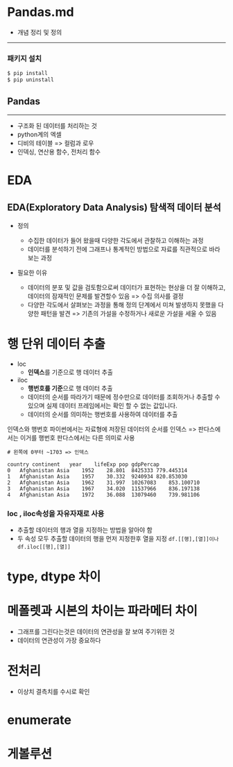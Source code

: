 # Pandas.md
- 개념 정리 및 정의
---

### 패키지 설치 
```bash
$ pip install
$ pip uninstall
```

## Pandas 
---
- 구조화 된 데이터를 처리하는 것 
- python계의 엑셀 
- 디비의 테이블 => 컬럼과 로우 
- 인덱싱, 연산용 함수, 전처리 함수 


# **EDA**
## EDA(Exploratory Data Analysis) 탐색적 데이터 분석
- 정의 
    - 수집한 데이터가 들어 왔을때 다양한 각도에서 관찰하고 이해하는 과정 
    - 데이터를 분석하기 전에 그래프나 통계적인 방법으로 자료를 직관적으로 바라 보는 과정 

- 필요한 이유 
    - 데이터의 분포 및 값을 검토함으로써 데이터가 표현하는 현상을 더 잘 이해하고, 데이터의 잠재적인 문제를 발견할수 있음 => 수집 의사를 결정 
    - 다양한 각도에서 살펴보는 과정을 통해 정의 단계에서 미쳐 발생하지 못했을 다양한 패턴을 발견 => 기존의 가설을 수정하거나 새로운 가설을 세울 수 있음 


# 행 단위 데이터 추출 

- loc
    - **인덱스**를 기준으로 행 데이터 추출 
- iloc
    - **행번호를 기준**으로 행 데이터 추출 
    - 데이터의 순서를 따라가기 때문에 정수만으로 데이터를 조회하거나 추출할 수 있으며 실제 데이터 프레임에서는 확인 할 수 없는 값입니다. 
    - 데이터의 순서를 의미하는 행번호를 사용하여 데이터를 추출 


인덱스와 행번호 
파이썬에서는 자료형에 저장된 데이터의 순서를 인덱스 => 판다스에서는 이거를 행번호 
판다스에서는 다른 의미로 사용  

```
# 왼쪽에 0부터 ~1703 => 인덱스 

country	continent	year	lifeExp	pop	gdpPercap
0	Afghanistan	Asia	1952	28.801	8425333	779.445314
1	Afghanistan	Asia	1957	30.332	9240934	820.853030
2	Afghanistan	Asia	1962	31.997	10267083	853.100710
3	Afghanistan	Asia	1967	34.020	11537966	836.197138
4	Afghanistan	Asia	1972	36.088	13079460	739.981106

```

### loc , iloc속성을 자유자재로 사용 
- 추출할 데이터의 행과 열을 지정하는 방법을 알아야 함
- 두 속성 모두 추출할 데이터의 행을 먼저 지정한후 열을 지정
```df.[[행],[열]]이나 df.iloc[[행],[열]]```

# type, dtype 차이


# 메폴렛과 시본의 차이는 파라메터 차이 
- 그래프를 그린다는것은 데이터의 연관성을 잘 보여 주기위한 것 
- 데이터의 연관성이 가장 중요하다 


# 전처리 
- 이상치 결측치를 수시로 확인 


# enumerate

# 게볼루션 